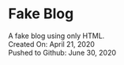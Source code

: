 # Fake Blog
A fake blog using only HTML.\
Created On: April 21, 2020\
Pushed to Github: June 30, 2020